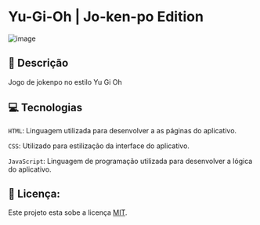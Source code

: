 # Yu-Gi-Oh | Jo-ken-po Edition

![image](https://github.com/user-attachments/assets/f494b3fc-36d3-40c9-be97-b365e5669bfc)

## 📑 Descrição
Jogo de jokenpo no estilo Yu Gi Oh


## 💻 Tecnologias 

`HTML`: Linguagem utilizada para desenvolver a as páginas do aplicativo.

`CSS`: Utilizado para estilização da interface do aplicativo.

`JavaScript`: Linguagem de programação utilizada para desenvolver a lógica do aplicativo.


## 🚧 Licença:

Este projeto esta sobe a licença [MIT](./LICENSE).
